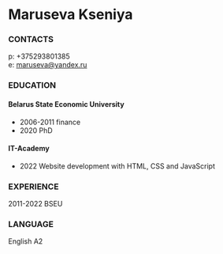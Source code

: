 # Maruseva Kseniya
### CONTACTS
p: +375293801385  
e: maruseva@yandex.ru

### EDUCATION
#### Belarus State Economic University 
+ 2006-2011 finance  
+ 2020 PhD

#### IT-Academy
+ 2022 Website development with HTML, CSS and JavaScript

### EXPERIENCE
2011-2022 BSEU

### LANGUAGE
English A2
